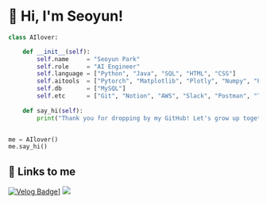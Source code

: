 # 💙 Hi, I'm Seoyun!

```python
class AIlover:

    def __init__(self):
        self.name     = "Seoyun Park"
        self.role     = "AI Engineer"
        self.language = ["Python", "Java", "SQL", "HTML", "CSS"]
        self.aitools  = ["Pytorch", "Matplotlib", "Plotly", "Numpy", "Pandas"]
        self.db       = ["MySQL"]
        self.etc      = ["Git", "Notion", "AWS", "Slack", "Postman", "Trello"]
        
    def say_hi(self):
        print("Thank you for dropping by my GitHub! Let's grow up together!")


me = AIlover()
me.say_hi()
```

## 🔗 Links to me
[![Velog Badge](https://img.shields.io/badge/notion-white?style=flat&logo=Notion&logoColor=black)](https://seoyun.oopy.io/)]  <a href="mailto:dhn04100@gmail.com"><img src="https://img.shields.io/badge/gmail-red?style=flat&logo=gmail&logoColor=white"></a> 
